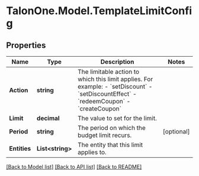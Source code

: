 # TalonOne.Model.TemplateLimitConfig
## Properties

Name | Type | Description | Notes
------------ | ------------- | ------------- | -------------
**Action** | **string** | The limitable action to which this limit applies. For example: - &#x60;setDiscount&#x60; - &#x60;setDiscountEffect&#x60; - &#x60;redeemCoupon&#x60; - &#x60;createCoupon&#x60;  | 
**Limit** | **decimal** | The value to set for the limit. | 
**Period** | **string** | The period on which the budget limit recurs. | [optional] 
**Entities** | **List&lt;string&gt;** | The entity that this limit applies to. | 

[[Back to Model list]](../README.md#documentation-for-models) [[Back to API list]](../README.md#documentation-for-api-endpoints) [[Back to README]](../README.md)

